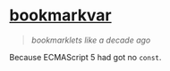 [bookmarkvar](https://satgo1546.github.io/bookmarkvar/)
=============

> *bookmarklets like a decade ago*

Because ECMAScript 5 had got no `const`.
